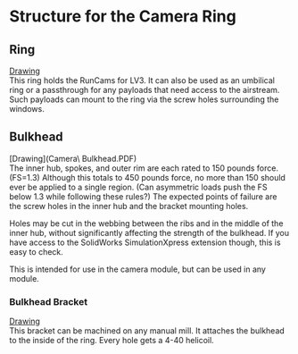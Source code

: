 # Structure for the Camera Ring

## Ring
[Drawing](360_RunCam_Ring.PDF)  
This ring holds the RunCams for LV3. 
It can also be used as an umbilical ring or a passthrough for any payloads that need access to the airstream.
Such payloads can mount to the ring via the screw holes surrounding the windows.

## Bulkhead
[Drawing](Camera\ Bulkhead.PDF)  
The inner hub, spokes, and outer rim are each rated to 150 pounds force. (FS=1.3)
Although this totals to 450 pounds force, no more than 150 should ever be applied to a single region.
(Can asymmetric loads push the FS below 1.3 while following these rules?)
The expected points of failure are the screw holes in the inner hub and the bracket mounting holes.

Holes may be cut in the webbing between the ribs and in the middle of the inner hub, without significantly affecting the strength of the bulkhead.
If you have access to the SolidWorks SimulationXpress extension though, this is easy to check.

This is intended for use in the camera module, but can be used in any module.

### Bulkhead Bracket
[Drawing](bulkheadBracket.PDF)  
This bracket can be machined on any manual mill.
It attaches the bulkhead to the inside of the ring.
Every hole gets a 4-40 helicoil.

